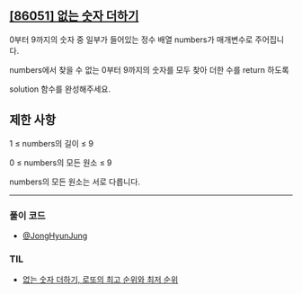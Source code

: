 ## [[86051] 없는 숫자 더하기](https://school.programmers.co.kr/learn/courses/30/lessons/86051)

0부터 9까지의 숫자 중 일부가 들어있는 정수 배열 numbers가 매개변수로 주어집니다. 

numbers에서 찾을 수 없는 0부터 9까지의 숫자를 모두 찾아 더한 수를 return 하도록 

solution 함수를 완성해주세요.

## 제한 사항

1 ≤ numbers의 길이 ≤ 9

0 ≤ numbers의 모든 원소 ≤ 9

numbers의 모든 원소는 서로 다릅니다.

***

### 풀이 코드

- [@JongHyunJung](https://github.com/viaunixue/algorithm-study/blob/main/Programmers/86051/jjh.py)

### TIL

* [없는 숫자 더하기, 로또의 최고 순위와 최저 순위](https://almond0115.tistory.com/entry/programmers-없는-숫자-더하기-로또의-최고-순위와-최저-순위)